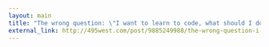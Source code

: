 ```yaml
---
layout: main
title: "The wrong question: \"I want to learn to code, what should I do?\""
external_link: http://495west.com/post/9885249988/the-wrong-question-i-want-to-learn-to-code-what
---
```



